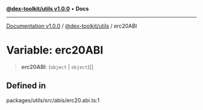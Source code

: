 [**@dex-toolkit/utils v1.0.0**](../README.md) • **Docs**

***

[Documentation v1.0.0](../../../packages.md) / [@dex-toolkit/utils](../README.md) / erc20ABI

# Variable: erc20ABI

> **erc20ABI**: (`object` \| `object`)[]

## Defined in

packages/utils/src/abis/erc20.abi.ts:1
